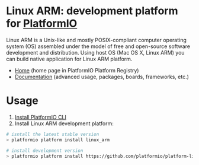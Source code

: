 # Linux ARM: development platform for [PlatformIO](http://platformio.org)

Linux ARM is a Unix-like and mostly POSIX-compliant computer operating system (OS) assembled under the model of free and open-source software development and distribution. Using host OS (Mac OS X, Linux ARM) you can build native application for Linux ARM platform.

* [Home](http://platformio.org/platforms/linux_arm) (home page in PlatformIO Platform Registry)
* [Documentation](http://docs.platformio.org/en/latest/platforms/linux_arm.html) (advanced usage, packages, boards, frameworks, etc.)

# Usage

1. [Install PlatformIO CLI](http://docs.platformio.org/en/latest/installation.html)
2. Install Linux ARM development platform:
```bash
# isntall the latest stable version
> platformio platform install linux_arm

# install development version
> platformio platform install https://github.com/platformio/platform-linux_arm/archive/develop.zip
```
